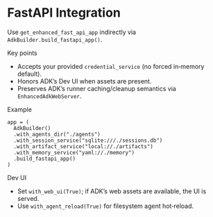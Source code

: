 # FastAPI Integration

Use `get_enhanced_fast_api_app` indirectly via `AdkBuilder.build_fastapi_app()`.

Key points

- Accepts your provided `credential_service` (no forced in‑memory default).
- Honors ADK’s Dev UI when assets are present.
- Preserves ADK’s runner caching/cleanup semantics via `EnhancedAdkWebServer`.

Example

```
app = (
  AdkBuilder()
  .with_agents_dir("./agents")
  .with_session_service("sqlite:///./sessions.db")
  .with_artifact_service("local://./artifacts")
  .with_memory_service("yaml://./memory")
  .build_fastapi_app()
)
```

Dev UI

- Set `with_web_ui(True)`; if ADK’s web assets are available, the UI is served.
- Use `with_agent_reload(True)` for filesystem agent hot‑reload.
